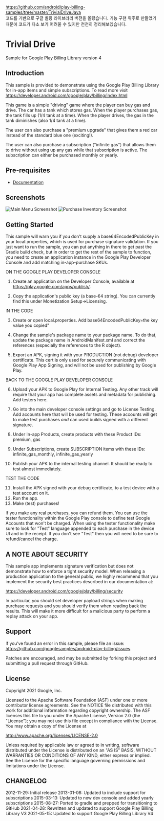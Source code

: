 https://github.com/android/play-billing-samples/tree/master/TrivialDriveJava  
코드를 기반으로 구글 빌링 라이브러리 버전을 올렸습니다. 기능 구현 위주로 만들었기 때문에 코드가 다소 보기 어려울 수 있지만 천천히 정리해보겠습니다.





Trivial Drive
=============

Sample for Google Play Billing Library version 4

Introduction
------------

This sample is provided to demonstrate using the Google Play Billing Library
for in-app items and simple subscriptions. To read more visit 
https://developer.android.com/google/play/billing/index.html

This game is a simple "driving" game where the player can buy gas
and drive. The car has a tank which stores gas. When the player purchases
gas, the tank fills up (1/4 tank at a time). When the player drives, the gas
in the tank diminishes (also 1/4 tank at a time).

The user can also purchase a "premium upgrade" that gives them a red car
instead of the standard blue one (exciting!).

The user can also purchase a subscription ("infinite gas") that allows them
to drive without using up any gas while that subscription is active. The
subscription can either be purchased monthly or yearly.

Pre-requisites
--------------

- [Documentation](https://developer.android.com/google/play/billing/billing_overview.html)

Screenshots
-----------
![Main Menu Screenshot](screenshots/game-fragment-screenshot.png)
![Purchase Inventory Screenshot](screenshots/purchase-fragment-screenshot.png)

Getting Started
---------------

This sample will warn you if you don't supply a base64EncodedPublicKey in your local.properties,
which is used for purchase signature validation. If you just want to run the sample, you can put 
anything in there to get past the Gradle build check, but in order to get the rest of the sample
to function, you need to create an application instance in the Google Play Developer Console and
add matching in-app-purchase SKUs.

ON THE GOOGLE PLAY DEVELOPER CONSOLE

1. Create an application on the Developer Console, available at
   https://play.google.com/apps/publish/.

2. Copy the application's public key (a base-64 string). You can currently find this under
   Monetization Setup->Licensing.

IN THE CODE

3. Create or open local.properties.  Add base64EncodedPublicKey=the key value you copied"

4. Change the sample's package name to your package name. To do that, update the
   package name in AndroidManifest.xml and correct the references (especially the
   references to the R object).

5. Export an APK, signing it with your PRODUCTION (not debug) developer certificate. This cert is
   only used for securely communicating with Google Play App Signing, and will not be used for 
   publishing by Google Play.

BACK TO THE GOOGLE PLAY DEVELOPER CONSOLE

6. Upload your APK to Google Play for Internal Testing. Any other track will require that your app
   has complete assets and metadata for publishing.  Add testers here.

7. Go into the main developer console settings and go to License Testing.  Add accounts here that
   will be used for testing. These accounts will get to make test purchases _and_ can used builds
   signed with a different signature.

8. Under In-app Products, create products with these Product IDs:
       premium, gas

9. Under Subscriptions, create SUBSCRIPTION items with these IDs:
       infinite_gas_monthly, infinite_gas_yearly

10. Publish your APK to the internal testing channel. It should be ready to test almost immediately.
 
TEST THE CODE

11. Install the APK signed with your debug certificate, to a test device with a test account on it.
12. Run the app.
13. Make (test) purchases!

If you make any real purchases, you can refund them. You can use the tester functionality within
the Google Play console to define test Google Accounts that won't be charged.
When using the tester functionality make sure to look for "Test" language appended to each 
purchase in the device UI and in the receipt. If you don't see "Test" then you will need to be 
sure to refund/cancel the charge.

A NOTE ABOUT SECURITY
---------------------

This sample app implements signature verification but does not demonstrate
how to enforce a tight security model. When releasing a production application
to the general public, we highly recommend that you implement the security best
practices described in our documentation at:

https://developer.android.com/google/play/billing/security

In particular, you should set developer payload strings when making purchase
requests and you should verify them when reading back the results. This will make
it more difficult for a malicious party to perform a replay attack on your app.

Support
-------
If you've found an error in this sample, please file an issue:
https://github.com/googlesamples/android-play-billing/issues

Patches are encouraged, and may be submitted by forking this project and
submitting a pull request through GitHub.

License
-------
Copyright 2021 Google, Inc.

Licensed to the Apache Software Foundation (ASF) under one or more contributor
license agreements.  See the NOTICE file distributed with this work for
additional information regarding copyright ownership.  The ASF licenses this
file to you under the Apache License, Version 2.0 (the "License"); you may not
use this file except in compliance with the License.  You may obtain a copy of
the License at

  http://www.apache.org/licenses/LICENSE-2.0

Unless required by applicable law or agreed to in writing, software
distributed under the License is distributed on an "AS IS" BASIS, WITHOUT
WARRANTIES OR CONDITIONS OF ANY KIND, either express or implied.  See the
License for the specific language governing permissions and limitations under
the License.

CHANGELOG
---------

   2012-11-29: Initial release
   2013-01-08: Updated to include support for subscriptions
   2015-03-13: Updated to new dev console and added yearly subscriptions
   2015-08-27: Ported to gradle and prepped for transitioning to GitHub
   2021-04-28: Rewritten and updated to support Google Play Billing Library V3
   2021-05-15: Updated to support Google Play Billing Library V4
